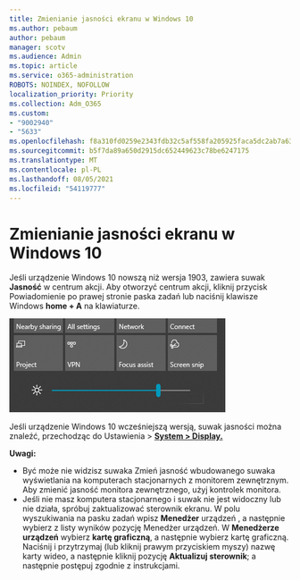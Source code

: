 ```yaml
---
title: Zmienianie jasności ekranu w Windows 10
ms.author: pebaum
author: pebaum
manager: scotv
ms.audience: Admin
ms.topic: article
ms.service: o365-administration
ROBOTS: NOINDEX, NOFOLLOW
localization_priority: Priority
ms.collection: Adm_O365
ms.custom:
- "9002940"
- "5633"
ms.openlocfilehash: f8a310fd0259e2343fdb32c5af558fa205925faca5dc2ab7a637e0de1a5fbd20
ms.sourcegitcommit: b5f7da89a650d2915dc652449623c78be6247175
ms.translationtype: MT
ms.contentlocale: pl-PL
ms.lasthandoff: 08/05/2021
ms.locfileid: "54119777"
---
```

# <a name="change-screen-brightness-in-windows-10"></a>Zmienianie jasności ekranu w Windows 10

Jeśli urządzenie Windows 10 nowszą niż wersja 1903, zawiera suwak **Jasność** w centrum akcji. Aby otworzyć centrum akcji,  kliknij przycisk Powiadomienie po prawej stronie paska zadań lub naciśnij klawisze Windows **home + A** na klawiaturze.

![Suwak jasności](media/brightness-slider.png)

Jeśli urządzenie Windows 10 wcześniejszą wersją, suwak jasności można znaleźć, przechodząc do Ustawienia > **[System > Display.](ms-settings:display?activationSource=GetHelp)**

**Uwagi:**

- Być może nie widzisz suwaka Zmień jasność wbudowanego suwaka wyświetlania na komputerach stacjonarnych z monitorem zewnętrznym. Aby zmienić jasność monitora zewnętrznego, użyj kontrolek monitora.
- Jeśli nie masz komputera stacjonarnego i suwak nie jest widoczny lub nie działa, spróbuj zaktualizować sterownik ekranu. W polu wyszukiwania na pasku zadań wpisz **Menedżer**  urządzeń , a następnie wybierz z listy wyników pozycję Menedżer urządzeń. W **Menedżerze urządzeń** wybierz **kartę graficzną**, a następnie wybierz kartę graficzną. Naciśnij i przytrzymaj (lub kliknij prawym przyciskiem myszy) nazwę karty wideo, a następnie kliknij pozycję **Aktualizuj sterownik**; a następnie postępuj zgodnie z instrukcjami.
